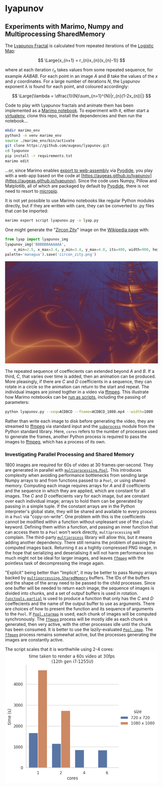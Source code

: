 # lyapunov
## Experiments with Marimo, Numpy and Multiprocessing SharedMemory

The [Lyapunov Fractal](https://en.wikipedia.org/wiki/Lyapunov_fractal) is calculated
from repeated iterations of the [Logistic Map](https://en.wikipedia.org/wiki/Logistic_map):

$$ \Large{x_{n+1} = r_{n}x_{n}(x_{n}-1)} $$

where at each iteration $r_{n}$ takes values from some repeated sequence, for 
example $AABAB$. For each point in an image $A$ and $B$ take the values of
the $x$ and $y$ coordinates. For a large number of iterations $N$, the Lyapunov
exponent $\lambda$ is found for each point, and coloured accordingly:

$$ \Large{\lambda = \dfrac{1}{N}\sum_{n=1}^{N}|r_{n}(1-2x_{n})|} $$

Code to play with Lyapunov fractals and animate them has been implemented as a [Marimo notebook](https://marimo.io/).
To experiment with it, either start a [virtualenv](https://docs.python.org/3/library/venv.html),
clone this repo, install the dependencies and then run the notebook...

```bash
mkdir marimo_env
python3 -m venv marimo_env
source ./marimo_env/bin/activate
git clone https://github.com/augeas/lyapunov.git
cd lyapunov
pip install -r requirements.txt
marimo edit
```

...or, since Marimo enables [export to web-assembly](https://docs.marimo.io/guides/wasm/) via
[Pyodide](https://pyodide.org/en/stable/), you play with a web-app
based on the code at [https://augeas.github.io/lyapunov](https://augeas.github.io/lyapunov).
Since the code uses Numpy, Pillow and Matplotlib, all of which are packaged by default by [Pyodide](https://pyodide.org/en/stable/),
there is not need to resort to [micropip](https://micropip.pyodide.org/en/latest/project/usage.html).

It is not yet possible to use Marimo notebooks like regular Python modules directly, but if they are written
with care, they can be converted to .py files that *can* be imported:

```bash
marimo export script lyapunov.py -o lyap.py
```

One might generate the "[Zircon Zity](https://en.wikipedia.org/wiki/Lyapunov_fractal#/media/File:Lyapunov-fractal.png)"
image on the [Wikipedia page](https://en.wikipedia.org/wiki/Lyapunov_fractal) with:

```python
from lyap import lyapunov_img
lyapunov_img('BBBBBBAAAAAA',
    x_min=2.5, x_max=3.4, y_min=3.4, y_max=4.0, its=400, width=900, height=600,
palette='managua').save('zircon_zity.png')
```

![Zircon Zity](img/zircon_zity.png)

The repeated sequence of coeffecients can extended beyond $A$ and $B$. If a third,
$C$, that varies over time is added, then an animation can be produced. More pleasingly,
if there are $C$ and $D$ coefficients in a sequence, they can rotate in a circle so the
animation can return to the start and repeat. The individual images are joined togther
in a video via [ffmpeg](https://ffmpeg.org/). This illustrate how Marimo notebooks can
be [run as scripts](https://docs.marimo.io/guides/scripts/), including the passing of
parameters:

```bash
python lyapunov.py --seq=ACDBCD --fname=ACDBCD_1080.mp4 --width=1080  --height=1080 --xc 2.95 --yc 2.95 --rad=0.25 --pal twilight --cores=2
```

Rather than write each image to disk before generating the video, they are
streamed to [ffmpeg](https://ffmpeg.org/) via standard input and the
[`subprocess`](https://docs.python.org/3/library/subprocess.html) module from the Python
standard library. Here, `cores` refers to the number of processes used to generate the frames,
another Python process is required to pass the images to [ffmpeg](https://ffmpeg.org/),
which has a process of its own.

### Investigating Parallel Processing and Shared Memory

1800 images are required for 60s of video at 30 frames-per-second. They are
generated in parallel with
[`multiprocessing.Pool`](https://docs.python.org/3/library/multiprocessing.html#module-multiprocessing.pool).
This introduces complexity when avoiding performance bottlenecks from sending
large Numpy arrays to and from functions passed to a `Pool`, or using shared memory.
Computing each image requires arrays for $A$ and $B$ coefficients and the sequence in which
they are applied, which are constant for all images. The $C$ and $D$ coeffecients vary for
each image, but are constant over each individual image; arrays to hold them can be generated
by passing in a simple tuple. If the constant arrays are in the Python interpreter's
global state, they will be shared and available to every process in a `Pool`
via "copy-on-write". One problem with this is the coefficients cannot be modified
within a function without unpleasant use of the `global` keyword. Defining them within a
function, and passing an inner function that can access them to a `Pool` won't work
directly, `multiprocessing` will complain. The third-party
[`multiprocess`](https://pypi.org/project/multiprocess/) library will
allow this, but it means adding another dependency. There still remains the problem
of passing the computed images back. Returning it as a hightly compressed PNG image,
in the hope that serializing and deserialising it will not harm performance too much
might not be ideal for larger images, and leaves [`ffmpeg`](https://ffmpeg.org/) with the pointless task of
decompressing the image again.

"Explicit" being better than "Implicit", it may be better to pass Numpy arrays backed
by [`multiporcessing.SharedMemory`](https://docs.python.org/3/library/multiprocessing.shared_memory.html)
buffers. The IDs of the buffers and the shape of the array need to be passed to the child processes.
Since one buffer will be needed to return each image, the sequence of images is divided
into chunks, and a set of outpuf buffers is used in rotation.
[`functools.partial`](https://docs.python.org/3/library/functools.html#functools.partial)
is used to produce a function that only has the $C$ and $D$ coeffecients and the name of the 
output buffer to use as arguments. There are choices of how to present the function and its
sequence of arguments to the `Pool`. If
[`Pool.starmap`](https://docs.python.org/3/library/multiprocessing.html#multiprocessing.pool.Pool.starmap)
is used, each chunk of images will be computed synchronously. The [`ffmpeg`](https://ffmpeg.org/) process will be
mostly idle as each chunk is generated, then very active, with the other processes idle until
the chunk has been consumed. It is better to use the lazily-evaluated
[`Pool.imap`](https://docs.python.org/3/library/multiprocessing.html#multiprocessing.pool.Pool.imap).
The [`ffmpeg`](https://ffmpeg.org/) process remains somewhat active, but the processes generating
the images are constantly active.
 
The script scales that it is worthwhile using 2-4 cores:
![benchmarks](img/benchmark.png)
